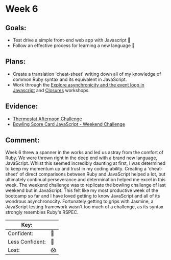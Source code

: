 # Week 6
## Goals:


-   Test drive a simple front-end web app with Javascript 💅
-   Follow an effective process for learning a new language 💅

## Plans:
-   Create a translation 'cheat-sheet' writing down all of my knowledge of common Ruby syntax and its equivalent in JavaScript.
-   Work through the [Explore asynchronicity and the event loop in Javascript](https://github.com/makersacademy/skills-workshops/blob/master/javascript_fundamentals/async_JS.md) and [Closures](https://hackmd.io/cIFsMAqISHqVHN_-p9hY0Q) workshops.

## Evidence:
-   [Thermostat Afternoon Challenge](https://github.com/sedwards93/thermostat)
-   [Bowling Score Card JavaScript - Weekend Challenge](https://github.com/sedwards93/bowling-challenge)

## Comment:
Week 6 threw a spanner in the works and led us astray from the comfort of Ruby. We were thrown right in the deep end with a brand new language, JavaScript. Whilst this seemed incredibly daunting at first, I was determined to keep my momentum up and trust in my coding ability. Creating a 'cheat-sheet' of direct comparisons between Ruby and JavaScript helped a lot, but ultimately continual perseverance and determination helped me excel in this week. The weekend challenge was to replicate the bowling challenge of last weekend but in JavaScript. This felt like my most productive week of the bootcamp so far and I have loved getting to know JavaScript and all of its wondrous asynchronocity. Fortunately getting to grips with Jasmine, a JavaScript testing framework wasn't too much of a challenge, as its syntax strongly resembles Ruby's RSPEC.

|Key:     ||
|---------------|-----------|
|Confident:     |:nail_care:|
|Less Confident:|:no_good:  |
|Lost:          |:scream:   |
